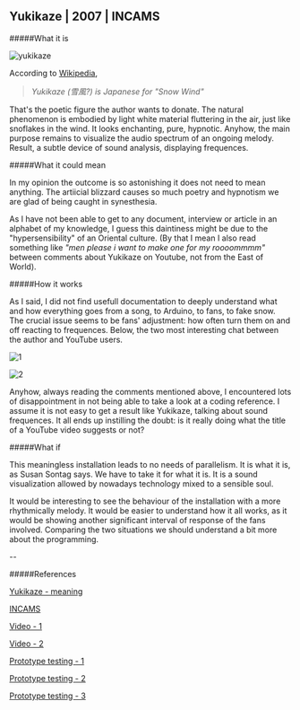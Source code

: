 ## Yukikaze | 2007 | INCAMS

#####What it is

![yukikaze](http://i.imgur.com/mwb2VjZ.jpg?2)

According to [Wikipedia](http://en.wikipedia.org/wiki/Yukikaze), 
> _Yukikaze (雪風?) is Japanese for "Snow Wind"_

That's the poetic figure the author wants to donate. The natural phenomenon is embodied by light white material fluttering in the air, just like snoflakes in the wind. It looks enchanting, pure, hypnotic. 
Anyhow, the main purpose remains to visualize the audio spectrum of an ongoing melody. Result, a subtle device of sound analysis, displaying frequences.

#####What it could mean

In my opinion the outcome is so astonishing it does not need to mean anything. The artiicial blizzard causes so much poetry and hypnotism we are glad of being caught in synesthesia. 

As I have not been able to get to any document, interview or article in an alphabet of my knowledge, I guess this daintiness might be due to the "hypersensibility" of an Oriental culture. (By that I mean I also read something like _"men please i want to make one for my roooommmm"_ between comments about Yukikaze on Youtube, not from the East of World).

#####How it works

As I said, I did not find usefull documentation to deeply understand what and how everything goes from a song, to Arduino, to fans, to fake snow. The crucial issue seems to be fans' adjustment: how often turn them on and off reacting to frequences.
Below, the two most interesting chat between the author and YouTube users.

![1](http://i.imgur.com/dmZESMP.jpg?3)



![2](http://i.imgur.com/ywMfZXD.jpg?3)

Anyhow, always reading the comments mentioned above, I encountered lots of disappointment in not being able to take a look at a coding reference. I assume it is not easy to get a result like Yukikaze, talking about sound frequences. It all ends up instilling the doubt: is it really doing what the title of a YouTube video suggests or not?

#####What if

This meaningless installation leads to no needs of parallelism. It is what it is, as Susan Sontag says. We have to take it for what it is. It is a sound visualization allowed by nowadays technology mixed to a sensible soul. 

It would be interesting to see the behaviour of the installation with a more rhythmically melody. It would be easier to understand how it all works, as it would be showing another significant interval of response of the fans involved. Comparing the two situations we should understand a bit more about the programming.

--

#####References

[Yukikaze - meaning](http://en.wikipedia.org/wiki/Yukikaze)

[INCAMS](http://incams.jp/)

[Video - 1](https://www.youtube.com/watch?v=jJfpL5QkixU)

[Video - 2](https://www.youtube.com/watch?v=b4HtUwAkVDg)

[Prototype testing - 1](https://www.youtube.com/watch?v=aB9G4ogxxm4)

[Prototype testing - 2](https://www.youtube.com/watch?v=6IR8RVgcKtg)

[Prototype testing - 3](https://www.youtube.com/watch?v=KIumsp6bvMs)


